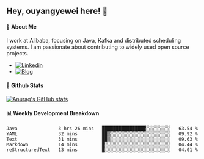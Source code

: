 ## Hey, ouyangyewei here! :wave:

#### :rocket: About Me
I work at Alibaba, focusing on Java, Kafka and distributed scheduling systems. I am passionate about contributing to widely used open source projects.

- [![Linkedin](https://img.shields.io/badge/LinkedIn-ouyangyewei-blue)](https://www.linkedin.com/in/ouyangyewei/)
- [![Blog](https://img.shields.io/badge/Blog-yeweiouyang-orange)](https://blog.csdn.net/yeweiouyang)

#### :star2: Github Stats
[![Anurag's GitHub stats](https://github-readme-stats.vercel.app/api?username=ouyangyewei&show_icons=true&cache_seconds=3600&theme=tokyonight)](https://github.com/anuraghazra/github-readme-stats)

#### :bar_chart: Weekly Development Breakdown
<!--START_SECTION:waka-->
```text
Java               3 hrs 26 mins   ████████████████░░░░░░░░░   63.54 % 
YAML               32 mins         ██▒░░░░░░░░░░░░░░░░░░░░░░   09.92 % 
Text               31 mins         ██▒░░░░░░░░░░░░░░░░░░░░░░   09.63 % 
Markdown           14 mins         █░░░░░░░░░░░░░░░░░░░░░░░░   04.44 % 
reStructuredText   13 mins         █░░░░░░░░░░░░░░░░░░░░░░░░   04.01 % 
```
<!--END_SECTION:waka-->
